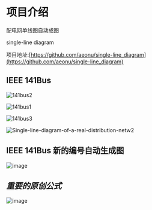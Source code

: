 # 项目介绍

配电网单线图自动成图

single-line diagram

项目地址:[https://github.com/aeonu/single-line_diagram](https://github.com/aeonu/single-line_diagram)




## IEEE 141Bus


![141bus2](https://user-images.githubusercontent.com/96326382/196185265-c3471a95-659b-43e4-bc63-905384df19d4.png)


![141bus1](https://user-images.githubusercontent.com/96326382/196185338-2365b77d-4ef9-4541-9394-224a73b8592c.jpg)


![141bus3](https://user-images.githubusercontent.com/96326382/196185380-eb307bc3-f91e-4b38-a294-2ba60de7fa70.png)


![Single-line-diagram-of-a-real-distribution-netw2](https://user-images.githubusercontent.com/96326382/196189768-3e7e51bf-a29e-44f6-b753-0287d6513af0.png)


## IEEE 141Bus 新的编号自动生成图

![image](https://user-images.githubusercontent.com/96326382/196043186-f388a847-e7a4-407d-9101-08f9986fd143.png)


## *重要的原创公式*

![image](https://user-images.githubusercontent.com/96326382/197811126-d858f037-40a5-4970-96b2-22efa712dda0.png)

